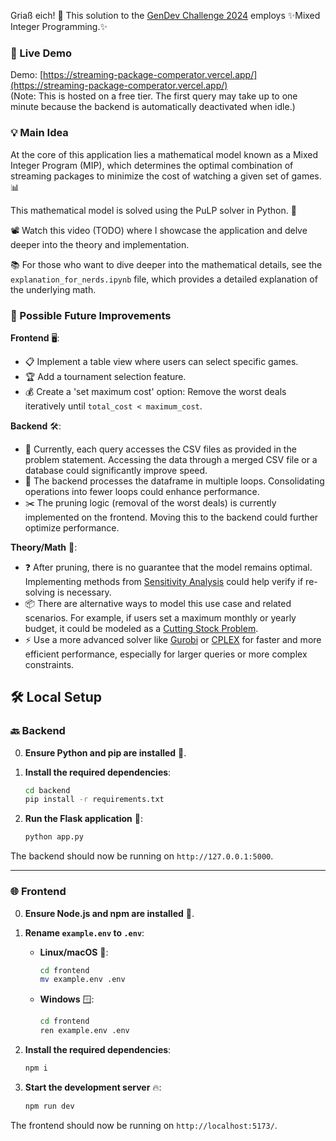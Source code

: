 Griaß eich! 🐄 This solution to the [GenDev Challenge 2024](https://github.com/check24-scholarships/check24-best-combination-challenge) employs ✨Mixed Integer Programming.✨

### 🚀 Live Demo
Demo: [https://streaming-package-comperator.vercel.app/](https://streaming-package-comperator.vercel.app/)  
(Note: This is hosted on a free tier. The first query may take up to one minute because the backend is automatically deactivated when idle.)

### 💡 Main Idea
At the core of this application lies a mathematical model known as a Mixed Integer Program (MIP), which determines the optimal combination of streaming packages to minimize the cost of watching a given set of games. 📊

This mathematical model is solved using the PuLP solver in Python. 🐍

📽️ Watch this video (TODO) where I showcase the application and delve deeper into the theory and implementation.

📚 For those who want to dive deeper into the mathematical details, see the `explanation_for_nerds.ipynb` file, which provides a detailed explanation of the underlying math.  

### 🔧 Possible Future Improvements
**Frontend** 🖥️:  
  * 📋 Implement a table view where users can select specific games.  
  * 🏆 Add a tournament selection feature.  
  * 💰 Create a 'set maximum cost' option: Remove the worst deals iteratively until ```total_cost < maximum_cost```.

**Backend** 🛠️:  
  * 📂 Currently, each query accesses the CSV files as provided in the problem statement. Accessing the data through a merged CSV file or a database could significantly improve speed.  
  * 🔄 The backend processes the dataframe in multiple loops. Consolidating operations into fewer loops could enhance performance.  
  * ✂️ The pruning logic (removal of the worst deals) is currently implemented on the frontend. Moving this to the backend could further optimize performance.

**Theory/Math** 📐:  
  * ❓ After pruning, there is no guarantee that the model remains optimal. Implementing methods from [Sensitivity Analysis](https://ocw.ehu.eus/pluginfile.php/40934/mod_resource/content/1/4_Sensitivity.pdf) could help verify if re-solving is necessary.  
  * 📦 There are alternative ways to model this use case and related scenarios. For example, if users set a maximum monthly or yearly budget, it could be modeled as a [Cutting Stock Problem](https://en.wikipedia.org/wiki/Cutting_stock_problem).  
  * ⚡ Use a more advanced solver like [Gurobi](https://www.gurobi.com/) or [CPLEX](https://www.ibm.com/analytics/cplex-optimizer) for faster and more efficient performance, especially for larger queries or more complex constraints.

## 🛠️ Local Setup

### 🔙 Backend
0. **Ensure Python and pip are installed** 🐍.

1. **Install the required dependencies**:
    ```sh
    cd backend
    pip install -r requirements.txt
    ```

2. **Run the Flask application** 🚀:
    ```sh
    python app.py
    ```

The backend should now be running on `http://127.0.0.1:5000`.

---

### 🌐 Frontend
0. **Ensure Node.js and npm are installed** 🌳.

1. **Rename `example.env` to `.env`**:

   - **Linux/macOS** 🐧:
     ```sh
     cd frontend
     mv example.env .env
     ```

   - **Windows** 🪟:
     ```sh
     cd frontend
     ren example.env .env
     ```

2. **Install the required dependencies**:
    ```sh
    npm i
    ```

3. **Start the development server** 🔥:
    ```sh
    npm run dev
    ```

The frontend should now be running on `http://localhost:5173/`.
